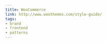 ```yaml
---
title: WooCommerce
link: http://www.woothemes.com/style-guide/
tags:
- brand
- frontend
- patterns
---
```

